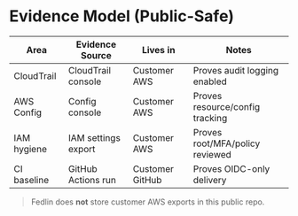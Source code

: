 # Evidence Model (Public-Safe)

| Area          | Evidence Source     | Lives in        | Notes                             |
|---------------|---------------------|-----------------|-----------------------------------|
| CloudTrail    | CloudTrail console  | Customer AWS     | Proves audit logging enabled      |
| AWS Config    | Config console      | Customer AWS     | Proves resource/config tracking   |
| IAM hygiene   | IAM settings export | Customer AWS     | Proves root/MFA/policy reviewed   |
| CI baseline   | GitHub Actions run  | Customer GitHub  | Proves OIDC-only delivery         |

> Fedlin does **not** store customer AWS exports in this public repo.
